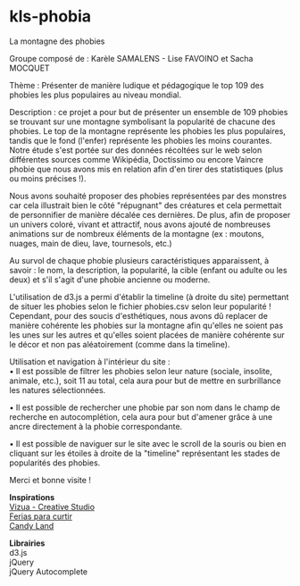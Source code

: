 # kls-phobia
La montagne des phobies 


Groupe composé de : Karèle SAMALENS - Lise FAVOINO et Sacha MOCQUET

Thème : Présenter de manière ludique et pédagogique le top 109 des phobies les plus populaires au niveau mondial.

Description : ce projet a pour but de présenter un ensemble de 109 phobies se trouvant sur une montagne symbolisant la popularité de chacune des phobies. Le top de la montagne représente les phobies les plus populaires, tandis que le fond (l'enfer) représente les phobies les moins courantes.
Notre étude s'est portée sur des données récoltées sur le web selon différentes sources comme Wikipédia, Doctissimo ou encore Vaincre phobie que nous avons mis en relation afin d'en tirer des statistiques (plus ou moins précises !).

Nous avons souhaité proposer des phobies représentées par des monstres car cela illustrait bien le côté "répugnant" des créatures et cela permettait de personnifier de manière décalée ces dernières. De plus, afin de proposer un univers coloré, vivant et attractif, nous avons ajouté de nombreuses animations sur de nombreux éléments de la montagne (ex : moutons, nuages, main de dieu, lave, tournesols, etc.)

Au survol de chaque phobie plusieurs caractéristiques apparaissent, à savoir :  le nom, la description, la popularité, la cible (enfant ou adulte ou les deux) et s'il s'agit d'une phobie ancienne ou moderne.

L'utilisation de d3.js a permi d'établir la timeline (à droite du site) permettant de situer les phobies selon le fichier phobies.csv selon leur popularité ! <br />
Cependant, pour des soucis d'esthétiques, nous avons dû replacer de manière cohérente les phobies sur la montagne afin qu'elles ne soient pas les unes sur les autres et qu'elles soient placées de manière cohérente sur le décor et non pas aléatoirement (comme dans la timeline).

Utilisation et navigation à l'intérieur du site :<br />
• Il est possible de filtrer les phobies selon leur nature (sociale, insolite, animale, etc.), soit 11 au total, cela aura pour but de mettre en surbrillance les natures sélectionnées.

• Il est possible de rechercher une phobie par son nom dans le champ de recherche en autocomplétion, cela aura pour but d'amener grâce à une ancre directement à la phobie correspondante.

• Il est possible de naviguer sur le site avec le scroll de la souris ou bien en cliquant sur les étoiles à droite de la "timeline" représentant les stades de popularités des phobies.

Merci et bonne visite !

<strong>Inspirations</strong><br />
<a href="http://vizua.sk/en">Vizua - Creative Studio</a><br />
<a href="http://www.feriasparacurtir.com.br/apresentacao">Ferias para curtir</a><br />
<a href="http://www.candy-land.com/candyland/">Candy Land</a>

<strong>Librairies</strong><br />
d3.js<br />
jQuery<br />
jQuery Autocomplete
